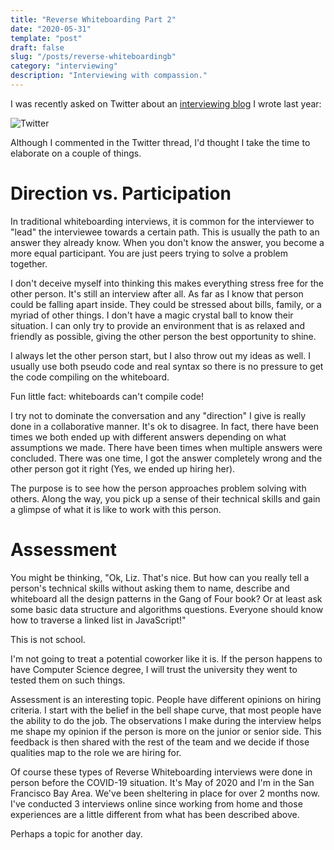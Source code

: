 ```yaml
---
title: "Reverse Whiteboarding Part 2"
date: "2020-05-31"
template: "post"
draft: false
slug: "/posts/reverse-whiteboardingb"
category: "interviewing"
description: "Interviewing with compassion."
---
```


I was recently asked on Twitter about an [interviewing blog](https://dev.to/grepliz/reverse-whiteboarding-3h6i) I wrote last year:

![Twitter](/media/twitter-reverse-whiteboarding.png)

Although I commented in the Twitter thread, I'd thought I take the time to elaborate on a couple of things.

Direction vs. Participation
===========================
In traditional whiteboarding interviews, it is common for the interviewer to "lead" the interviewee towards a certain path.  This is usually the path to an answer they already know.  When you don't know the answer, you become a more equal participant.  You are just peers trying to solve a problem together.  

I don't deceive myself into thinking this makes everything stress free for the other person.  It's still an interview after all.  As far as I know that person could be falling apart inside.  They could be stressed about bills, family, or a myriad of other things.  I don't have a magic crystal ball to know their situation.  I can only try to provide an environment that is as relaxed and friendly as possible, giving the other person the best opportunity to shine.

I always let the other person start, but I also throw out my ideas as well. I usually use both pseudo code and real syntax so there is no pressure to get the code compiling on the whiteboard. 

Fun little fact: whiteboards can't compile code!

I try not to dominate the conversation and any "direction" I give is really done in a collaborative manner.  It's ok to disagree.  In fact, there have been times we both ended up with different answers depending on what assumptions we made.  There have been times when multiple answers were concluded.  There was one time, I got the answer completely wrong and the other person got it right (Yes, we ended up hiring her).
  
The purpose is to see how the person approaches problem solving with others.  Along the way, you pick up a sense of their technical skills and gain a glimpse of what it is like to work with this person. 

Assessment
==========
You might be thinking, "Ok, Liz.  That's nice.  But how can you really tell a person's technical skills without asking them to name, describe and whiteboard all the design patterns in the Gang of Four book? Or at least ask some basic data structure and algorithms questions.  Everyone should know how to traverse a linked list in JavaScript!"

This is not school.  

I'm not going to treat a potential coworker like it is.  If the person happens to have Computer Science degree, I will trust the university they went to tested them on such things.

Assessment is an interesting topic. People have different opinions on hiring criteria.  I start with the belief in the bell shape curve, that most people have the ability to do the job.  The observations I make during the interview helps me shape my opinion if the person is more on the junior or senior side.  This feedback is then shared with the rest of the team and we decide if those qualities map to the role we are hiring for.

Of course these types of Reverse Whiteboarding interviews were done in person before the COVID-19 situation.  It's May of 2020 and I'm in the San Francisco Bay Area.  We've been sheltering in place for over 2 months now.  I've conducted 3 interviews online since working from home and those experiences are a little different from what has been described above.  

Perhaps a topic for another day.        
